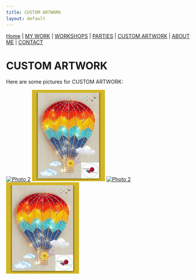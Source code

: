 ```yaml
---
title: CUSTOM ARTWORK
layout: default
---
```


<nav style="margin-bottom:1.5em">
	<a href="/">Home</a> |
	<a href="/mywork.html">MY WORK</a> |
	<a href="/workshops.html">WORKSHOPS</a> |
	<a href="/parties.html">PARTIES</a> |
	<a href="/customartwork.html">CUSTOM ARTWORK</a> |
	<a href="/about.html">ABOUT ME</a> |
	<a href="/contact.html">CONTACT</a>
</nav>


# CUSTOM ARTWORK

Here are some pictures for CUSTOM ARTWORK:

<a href="/assets/images/photo2.jpg" target="_blank"><img src="/assets/images/photo2.jpg" alt="Photo 2" width="200"></a>
<a href="/assets/images/photo1.jpg" target="_blank"><img src="/assets/images/photo1.jpg" alt="Photo 1" width="200"></a>
<a href="/assets/images/photo2.jpg" target="_blank"><img src="/assets/images/photo2.jpg" alt="Photo 2" width="200"></a>
<a href="/assets/images/photo1.jpg" target="_blank"><img src="/assets/images/photo1.jpg" alt="Photo 1" width="200"></a>
